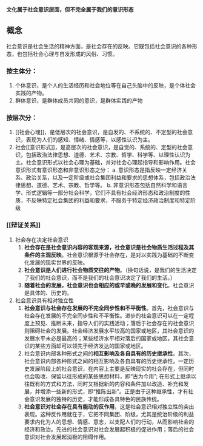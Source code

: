 **文化属于社会意识层面，但不完全属于我们的意识形态**

## 概念
社会意识是社会生活的精神方面，是社会存在的反映。它既包括社会意识的各种形态，也包括社会心理与自发形成的风俗、习惯。
### 按主体分：
1. 个体意识，是个人的生活经历和社会地位等在自己头脑中的反映，是个体社会实践的产物。
2. 群体意识，是群体成员共同的意识，是群体实践的产物

### 按层次分：
1. [[社会心理]]，是低层次的社会意识，是自发的、不系统的、不定型的社会意识，表现为人们的感知、情绪、情感等，以感性认识为主。
 2. 社会[[意识形式]]，是高层次的社会意识，是自觉的、系统的、定型的社会意识，包括政治法律思想、道德、艺术、宗教、哲学、科学等、以理性认识为主。社会意识形式以社会心理为基础，并对社会心理起指导和影响作用。社会意识形式有意识形态和非意识形态之分：
 a. 意识形态是指反映一定经济关系、政治关系，以及一定阶级或社会集团利益和要求的思想体系，包括政治法律思想、道德、艺术、宗教、哲学等。
 b. 非意识形态包括自然科学和语言学、形式逻辑等一部分社会科学，它们不具有社会经济形态和政治制度的性质，不反映特定社会集团的利益和要求，不服务于特定经济政治制度和特定阶级


### [[辩证关系]]
1. 社会存在决定社会意识
	1. **社会存在是社会意识内容的客观来源，社会意识是社会物质生活过程及其条件的主观反映**。社会意识根源于社会存在，是对以实践为基础的不断变化发展的现实世界的反映。
	2. **社会意识是人们进行社会物质交往的产物**。（换句话说，是我们的生活决定了我们的社会意识，而不是我们的社会意识决定了我们的生活。）
	3. **随着社会的发展，社会意识也会相应的或早或晚的发展和变化**。社会意识是具体的、历史的。
2. 社会意识具有相对独立性
	1. **社会意识与社会存在发展的不完全同步性和不平衡性**。首先，社会意识与社会存在发展的不完全同步性和不平衡性。进步的社会意识可以在一定程度上预见、推断未来，指导人们的实践活动；落后于社会存在的社会意识则阻碍社会的发展。社会经济发展水平较高的国家或地区，其社会意识的发展水平未必是最高的；某些经济水平相对落后的国家或地区，其社会意识的某些方面却可以领先于经济发达的国家或地区。
	2. 社会意识内部各种形式之间的**相互影响及各自具有的历史继承性**。其次，社会意识内部各种形式之间的相互影响及各自具有的历史继承性。一定历史发展阶段上的社会意识，在内容上主要是反映现实的社会存在，但同时也会吸收、保留以往形成的某些思想材料，即“古为今用”; 在形式上继承以往既有的方式和方法，同时又根据新的内容和条件加以改造、补充和发展，并增添一些新的形式，即“推陈出新”。正是由于这种继承性，才有社会意识发展的独特的历史，才能形成各具特色的民族传统。    
	3. **社会意识对社会存在具有能动的反作用**，这是社会意识相对独立性的突出表现。这种反作用就在于，它把不同集团、阶级，尤其是统治阶级的利益要求内化为人的思想、情感、意志，以支配人们的行动，从而影响社会的经济和政治。先进的社会意识对社会发展起积极的促进作用；落后的社会意识对社会发展起消极的阻碍作用。







